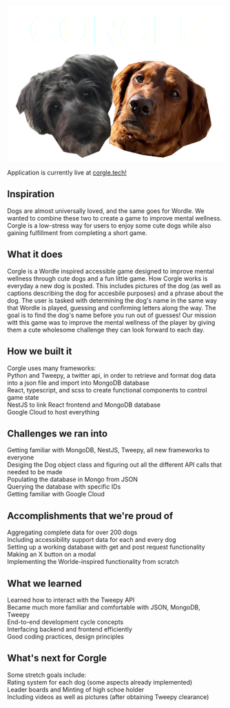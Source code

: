 ![Corgle Logo](corgle.png)

Application is currently live at [corgle.tech!](http://www.corgle.tech)

## Inspiration
Dogs are almost universally loved, and the same goes for Wordle. We wanted to combine these two to create a game to improve mental wellness. Corgle is a low-stress way for users to enjoy some cute dogs while also gaining fulfillment from completing a short game. 

## What it does
Corgle is a Wordle inspired accessible game designed to improve mental wellness through cute dogs and a fun little game. How Corgle works is everyday a new dog is posted. This includes pictures of the dog (as well as captions describing the dog for accesbile purposes) and a phrase about the dog. The user is tasked with determining the dog's name in the same way that Wordle is played, guessing and confirming letters along the way. The goal is to find the dog's name before you run out of guesses! Our mission witt this game was to improve the mental wellness of the player by giving them a cute wholesome challenge they can look forward to each day.

## How we built it
Corgle uses many frameworks:<br>
Python and Tweepy, a twitter api, in order to retrieve and format dog data into a json file and import into MongoDB database<br>
React, typescript, and scss to create functional components to control game state<br>
NestJS to link React frontend and MongoDB database<br>
Google Cloud to host everything


## Challenges we ran into
Getting familiar with MongoDB, NestJS, Tweepy, all new frameworks to everyone<br>
Desiging the Dog object class and figuring out all the different API calls that needed to be made<br>
Populating the database in Mongo from JSON<br>
Querying the database with specific IDs<br>
Getting familiar with Google Cloud


## Accomplishments that we're proud of
Aggregating complete data for over 200 dogs<br>
Including accessibility support data for each and every dog<br>
Setting up a working database with get and post request functionality<br>
Making an X button on a modal<br>
Implementing the Worlde-inspired functionality from scratch


## What we learned
Learned how to interact with the Tweepy API  <br>
Became much more familiar and comfortable with JSON, MongoDB, Tweepy  <br>
End-to-end development cycle concepts<br>
Interfacing backend and frontend efficiently<br>
Good coding practices, design principles


## What's next for Corgle
Some stretch goals include:<br>
Rating system for each dog (some aspects already implemented)<br>
Leader boards and Minting of high schoe holder<br>
Including videos as well as pictures (after obtaining Tweepy clearance)
